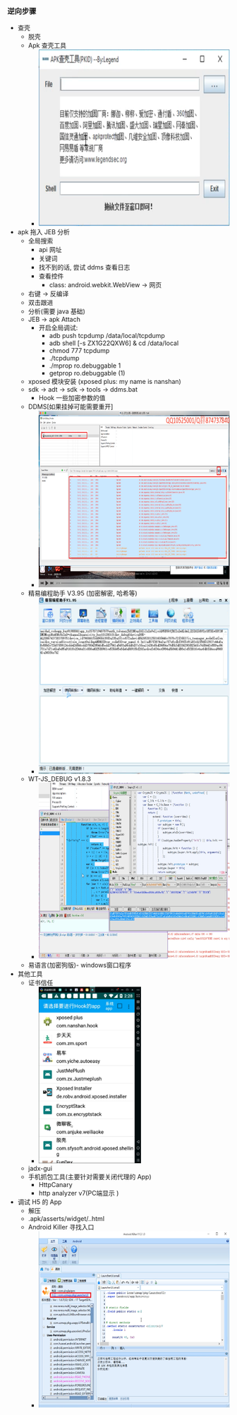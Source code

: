 ### 逆向步骤

- 查壳
  - 脱壳
  - Apk 查壳工具
    - <img alt="apk_check_shell" src="../images/apk_check_shell.png" height="400px" />
- apk 拖入 JEB 分析
  - 全局搜索
    - api 网址
    - 关键词
    - 找不到的话, 尝试 ddms 查看日志 
    - 查看控件
      - class: android.webkit.WebView -> 网页 
  - 右键 -> 反编译
  - 双击跟进
  - 分析(需要 java 基础)
  - JEB -> apk Attach 
    - 开启全局调试: 
      - adb push tcpdump /data/local/tcpdump
      - adb shell [-s ZX1G22QXW6] & cd /data/local
      - chmod 777 tcpdump
      - ./tcpdump
      - ./mprop ro.debuggable 1
      - getprop ro.debuggable (1)
  - xposed 模块安装 (xposed plus: my name is nanshan)
  - sdk -> adt -> sdk -> tools -> ddms.bat
    - Hook 一些加密参数的值
  - DDMS[如果挂掉可能需要重开]
    - <img alt="ddms" src="../images/ddms.png" height="400px" />
  - 精易编程助手 V3.95 (加密解密, 哈希等)
    - <img alt="bczs" src="../images/bczs.png" height="400px" />
  - WT-JS_DEBUG v1.8.3
    - <img alt="wt-js" src="../images/wt_js.png" height="400px" />
  - 易语言(加密狗版)- windows窗口程序
- 其他工具
  - 证书信任
    - <img alt="cert" src="../images/certificate.png" height="400px" />
  - jadx-gui
  - 手机抓包工具(主要针对需要关闭代理的 App)
    - HttpCanary
    - http analyzer v7(PC端显示 )
- 调试 H5 的 App
  - 解压
  - .apk/asserts/widget/..html
  - Android Killer 寻找入口
    - <img alt="android_killer" src="../images/android_killer.png" height="400px" />
